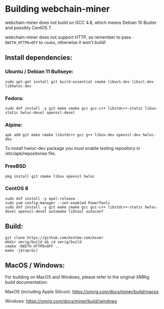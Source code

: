 # Building webchain-miner

webchain-miner does not build on GCC 4.8, which means Debian 10 Buster and possibly CentOS 7.

webchain-miner does not support HTTP, so remember to pass `-DWITH_HTTPD=OFF` to `cmake`, otherwise it won't build!

## Install dependencies:

### Ubuntu / Debian 11 Bullseye:
```
sudo apt-get install git build-essential cmake libuv1-dev libssl-dev libhwloc-dev
```

### Fedora:
```
sudo dnf install -y git make cmake gcc gcc-c++ libstdc++-static libuv-static hwloc-devel openssl-devel
```

### Alpine:
```
apk add git make cmake libstdc++ gcc g++ libuv-dev openssl-dev hwloc-dev
```
To install hwloc-dev package you must enable testing repository in /etc/apk/repositories file.

### FreeBSD
```
pkg install git cmake libuv openssl hwloc
```

### CentOS 8
```
sudo dnf install -y epel-release
sudo yum config-manager --set-enabled PowerTools
sudo dnf install -y git make cmake gcc gcc-c++ libstdc++-static hwloc-devel openssl-devel automake libtool autoconf
```

## Build:
```
git clone https://github.com/mintme-com/miner
mkdir xmrig/build && cd xmrig/build
cmake -DWITH_HTTPD=OFF ..
make -j$(nproc)
```

## MacOS / Windows:
For building on MacOS and Windows, please refer to the original XMRig build documentation:

MaxOS (including Apple Silicon): https://xmrig.com/docs/miner/build/macos

Windows: https://xmrig.com/docs/miner/build/windows